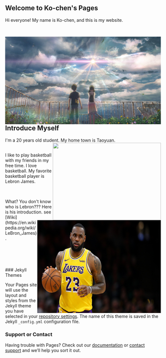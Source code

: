 ## Welcome to Ko-chen's Pages

Hi everyone! My name is Ko-chen, and this is my website.

<br />

<img align="right" src="640x360_43.jpg"/> <br />


## Introduce Myself

I'm a 20 years old student. My home town is Taoyuan. <img width="350" height="250" align="right" src="New_image_of_Taoyuan_City.jpg"/>
<br />
<br />

I like to play basketball with my friends in my free time. I love basketball. My favorite basketball player is Lebron James. <br />

<img width="400" height="300" align="right" src="gettyimages-1128131986.jpg"/>
<br />
<br />
What? You don't know who is Lebron??? Here is his introduction. see [Wiki](https://en.wikipedia.org/wiki/LeBron_James).

<br />
<br />
<br />
<br />
<br />
<br />
### Jekyll Themes

Your Pages site will use the layout and styles from the Jekyll theme you have selected in your [repository settings](https://github.com/KoChenShih/Web/settings). The name of this theme is saved in the Jekyll `_config.yml` configuration file.

### Support or Contact

Having trouble with Pages? Check out our [documentation](https://help.github.com/categories/github-pages-basics/) or [contact support](https://github.com/contact) and we’ll help you sort it out.
